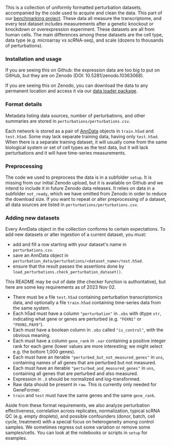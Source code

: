 
This is a collection of uniformly formatted perturbation datasets, accompanied by the code used to acquire and clean the data. This part of our [benchmarking project](https://github.com/ekernf01/perturbation_benchmarking). These data all measure the transcriptome, and every test dataset includes measurements after a genetic knockout or knockdown or overexpression experiment. These datasets are all from human cells. The main differences among these datasets are the cell type, data type (e.g. microarray vs scRNA-seq), and scale (dozens to thousands of perturbations). 

### Installation and usage

If you are seeing this on Github: the expression data are too big to put on GitHub, but they are on Zenodo (DOI: 10.5281/zenodo.10363068). 

If you are seeing this on Zenodo, you can download the data to any permanent location and access it via our [data loader package](https://github.com/ekernf01/load_perturbations). 

### Format details 

Metadata listing data sources, number of perturbations, and other summaries are stored in `perturbations/perturbations.csv`. 

Each network is stored as a pair of [AnnData](https://anndata.readthedocs.io/en/latest/index.html) objects in `train.h5ad` and `test.h5ad`. Some may lack separate training data, having only `test.h5ad`. When there is a separate training dataset, it will usually come from the same biological system or set of cell types as the test data, but it will lack perturbations and it will have time-series measurements. 

### Preprocessing

The code we used to preprocess the data is in a subfolder `setup`. It is missing from our initial Zenodo upload, but it is available on Github and we intend to include it in future Zenodo data releases. It relies on data in a subfolder `not_ready`, which we have omitted from Zenodo in order to reduce the download size. If you want to repeat or alter preprocessing of a dataset, all data sources are listed in `perturbations/perturbations.csv`. 

### Adding new datasets

Every AnnData object in the collection conforms to certain expectations. To add new datasets or alter ingestion of a current dataset, you must:

- add and fill a row starting with your dataset's name in `perturbations.csv`.
- save an AnnData object in `perturbation_data/perturbations/<dataset_name>/test.h5ad`.
- ensure that the result passes the assertions done by `load_perturbations.check_perturbation_dataset()`.

This README may be out of date (the checker function is authoritative), but here are some key requirements as of 2023 Nov 02.

- There must be a file `test.h5ad` containing perturbation transcriptomics data, and optionally a file `train.h5ad` containing time-series data from the same system.
- Each h5ad must have a column `"perturbation"` in `.obs` with dtype `str`, indicating what gene or genes are perturbed (e.g. `"FOXN1"` or `"FOXN1,PAX9"`).
- Each must have a boolean column in `.obs` called `"is_control"`, with the obvious meaning.
- Each must have a column `gene_rank` in `.var` containing a positive integer rank for each gene (lower values are more interesting; we might select e.g. the bottom 1,000 genes). 
- Each must have an iterable `"perturbed_but_not_measured_genes"` in `uns`, containing names of all genes that are perturbed but not measured.
- Each must have an iterable `"perturbed_and_measured_genes"` in `uns`, containing all genes that are perturbed and also measured.
- Expression in `.X` should be normalized and log-transformed. 
- Raw data should be present in `raw`. This is currently only needed for GeneFormer.
- `train` and `test` must have the same genes and the same `gene_rank`.
 
Aside from these format requirements, we also analyze perturbation effectiveness, correlation across replicates, normalization, typical scRNA QC (e.g. empty droplets), and possible confounders (donor, batch, cell cycle, treatment) with a special focus on heterogeneity among control samples. We sometimes regress out some variation or remove some samples/cells. You can look at the notebooks or scripts in `setup` for examples. 